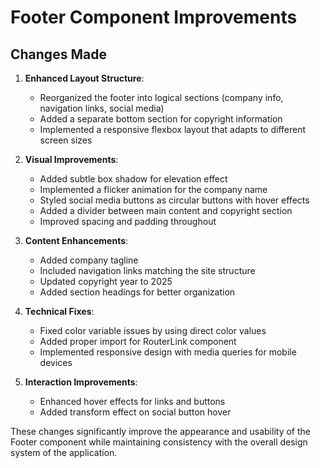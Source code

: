 # Footer Component Improvements

## Changes Made

1. **Enhanced Layout Structure**:
   - Reorganized the footer into logical sections (company info, navigation links, social media)
   - Added a separate bottom section for copyright information
   - Implemented a responsive flexbox layout that adapts to different screen sizes

2. **Visual Improvements**:
   - Added subtle box shadow for elevation effect
   - Implemented a flicker animation for the company name
   - Styled social media buttons as circular buttons with hover effects
   - Added a divider between main content and copyright section
   - Improved spacing and padding throughout

3. **Content Enhancements**:
   - Added company tagline
   - Included navigation links matching the site structure
   - Updated copyright year to 2025
   - Added section headings for better organization

4. **Technical Fixes**:
   - Fixed color variable issues by using direct color values
   - Added proper import for RouterLink component
   - Implemented responsive design with media queries for mobile devices

5. **Interaction Improvements**:
   - Enhanced hover effects for links and buttons
   - Added transform effect on social button hover

These changes significantly improve the appearance and usability of the Footer component while maintaining consistency with the overall design system of the application.

